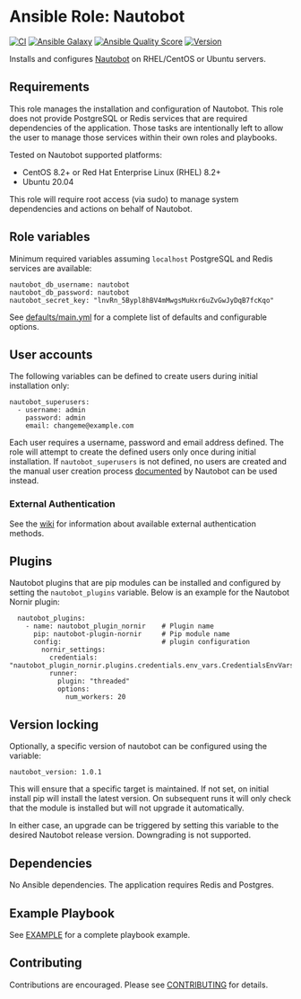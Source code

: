 # Ansible Role: Nautobot

[![CI](https://github.com/jvoss/ansible-role-nautobot/actions/workflows/ci.yml/badge.svg?branch=master)](https://github.com/jvoss/ansible-role-nautobot/actions/workflows/ci.yml)
[![Ansible Galaxy](https://img.shields.io/badge/galaxy-jvoss.nautobot-blue.svg)](https://galaxy.ansible.com/jvoss/nautobot)
[![Ansible Quality Score](https://img.shields.io/ansible/quality/55095?color=blue)](https://galaxy.ansible.com/jvoss/nautobot)
[![Version](https://img.shields.io/github/release/jvoss/ansible-role-nautobot.svg)](https://github.com/jvoss/ansible-role-nautobot/releases/)

Installs and configures [Nautobot](https://github.com/nautobot/nautobot) on
RHEL/CentOS or Ubuntu servers.

## Requirements

This role manages the installation and configuration of Nautobot. This role
does not provide PostgreSQL or Redis services that are required dependencies
of the application. Those tasks are intentionally left to allow the user to 
manage those services within their own roles and playbooks.

Tested on Nautobot supported platforms:
* CentOS 8.2+ or Red Hat Enterprise Linux (RHEL) 8.2+
* Ubuntu 20.04

This role will require root access (via sudo) to manage system dependencies and actions
on behalf of Nautobot.

## Role variables

Minimum required variables assuming `localhost` PostgreSQL and Redis services
are available:

    nautobot_db_username: nautobot
    nautobot_db_password: nautobot
    nautobot_secret_key: "lnvRn_5Bypl8hBV4mMwgsMuHxr6uZvGwJyDqB7fcKqo"

See [defaults/main.yml](defaults/main.yml) for a complete list of defaults and 
configurable options.

## User accounts

The following variables can be defined to create users during initial
installation only:

    nautobot_superusers:
      - username: admin
        password: admin
        email: changeme@example.com

Each user requires a username, password and email address defined. The role will
attempt to create the defined users only once during initial installation. If 
`nautobot_superusers` is not defined, no users are created and the manual user
creation process [documented](https://nautobot.readthedocs.io/en/latest/installation/nautobot/#create-a-superuser)
by Nautobot can be used instead.

### External Authentication
See the [wiki](https://github.com/jvoss/ansible-role-nautobot/wiki) for
information about available external authentication methods.

## Plugins 

Nautobot plugins that are pip modules can be installed and configured by setting
the `nautobot_plugins` variable. Below is an example for the Nautobot
Nornir plugin:

      nautobot_plugins:
        - name: nautobot_plugin_nornir    # Plugin name
          pip: nautobot-plugin-nornir     # Pip module name
          config:                         # plugin configuration
            nornir_settings:
              credentials: "nautobot_plugin_nornir.plugins.credentials.env_vars.CredentialsEnvVars"
              runner:
                plugin: "threaded"
                options:
                  num_workers: 20
## Version locking

Optionally, a specific version of nautobot can be configured using the variable:

    nautobot_version: 1.0.1

This will ensure that a specific target is maintained. If not set, on initial
install pip will install the latest version. On subsequent runs it will only check that
the module is installed but will not upgrade it automatically.

In either case, an upgrade can be triggered by setting this variable to the desired
Nautobot release version. Downgrading is not supported.

## Dependencies

No Ansible dependencies. The application requires Redis and Postgres.

## Example Playbook

See [EXAMPLE](EXAMPLE.md) for a complete playbook example.

## Contributing

Contributions are encouraged. Please see [CONTRIBUTING](CONTRIBUTING.md) for
details.
